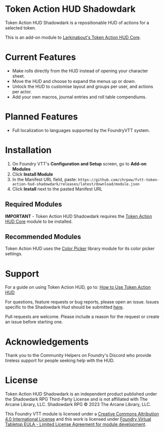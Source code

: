 # Token Action HUD Shadowdark

Token Action HUD Shadowdark is a repositionable HUD of actions for a selected token.

This is an add-on module to [Larkinabout's Token Action HUD Core](https://github.com/Larkinabout/fvtt-token-action-hud-core/). 

# Current Features
- Make rolls directly from the HUD instead of opening your character sheet.
- Move the HUD and choose to expand the menus up or down.
- Unlock the HUD to customise layout and groups per user, and actions per actor.
- Add your own macros, journal entries and roll table compendiums.

# Planned Features
- Full localization to languages supported by the FoundryVTT system.

# Installation

1. On Foundry VTT's **Configuration and Setup** screen, go to **Add-on Modules**
2. Click **Install Module**
3. In the Manifest URL field, paste: `https://github.com/chrpow/fvtt-token-action-hud-shadowdark/releases/latest/download/module.json`
4. Click **Install** next to the pasted Manifest URL

## Required Modules

**IMPORTANT** - Token Action HUD Shadowdark requires the [Token Action HUD Core](https://foundryvtt.com/packages/token-action-hud-core) module to be installed.

## Recommended Modules
Token Action HUD uses the [Color Picker](https://foundryvtt.com/packages/color-picker) library module for its color picker settings.

# Support

For a guide on using Token Action HUD, go to: [How to Use Token Action HUD](https://github.com/Larkinabout/fvtt-token-action-hud-core/wiki/How-to-Use-Token-Action-HUD)

For questions, feature requests or bug reports, please open an issue.
Issues specific to the Shadowdark Hud should be submitted [here](https://github.com/chrpow/fvtt-token-action-hud-shadowdark/issues).

Pull requests are welcome. Please include a reason for the request or create an issue before starting one.

# Acknowledgements

Thank you to the Community Helpers on Foundry's Discord who provide tireless support for people seeking help with the HUD.

# License

Token Action HUD Shadowdark is an independent product published under the Shadowdark RPG Third-Party License and is not affiliated with The Arcane Library, LLC. Shadowdark RPG © 2023 The Arcane Library, LLC.

This Foundry VTT module is licensed under a [Creative Commons Attribution 4.0 International License](https://creativecommons.org/licenses/by/4.0/) and this work is licensed under [Foundry Virtual Tabletop EULA - Limited License Agreement for module development](https://foundryvtt.com/article/license/).

